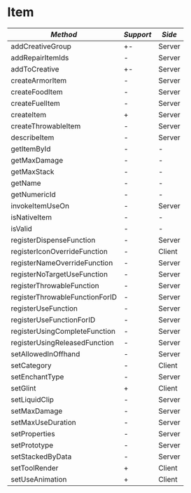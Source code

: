 # Item

| *Method*                       | *Support* | *Side* |
| ------------------------------ | --------- | ------ |
| addCreativeGroup               | +-        | Server |
| addRepairItemIds               | -         | Server |
| addToCreative                  | +-        | Server |
| createArmorItem                | -         | Server |
| createFoodItem                 | -         | Server |
| createFuelItem                 | -         | Server |
| createItem                     | +         | Server |
| createThrowableItem            | -         | Server |
| describeItem                   | -         | Server |
| getItemById                    | -         | -      |
| getMaxDamage                   | -         | -      |
| getMaxStack                    | -         | -      |
| getName                        | -         | -      |
| getNumericId                   | -         | -      |
| invokeItemUseOn                | -         | Server |
| isNativeItem                   | -         | -      |
| isValid                        | -         | -      |
| registerDispenseFunction       | -         | Server |
| registerIconOverrideFunction   | -         | Client |
| registerNameOverrideFunction   | -         | Server |
| registerNoTargetUseFunction    | -         | Server |
| registerThrowableFunction      | -         | Server |
| registerThrowableFunctionForID | -         | Server |
| registerUseFunction            | -         | Server |
| registerUseFunctionForID       | -         | Server |
| registerUsingCompleteFunction  | -         | Server |
| registerUsingReleasedFunction  | -         | Server |
| setAllowedInOffhand            | -         | Server |
| setCategory                    | -         | Client |
| setEnchantType                 | -         | Server |
| setGlint                       | +         | Client |
| setLiquidClip                  | -         | Server |
| setMaxDamage                   | -         | Server |
| setMaxUseDuration              | -         | Server |
| setProperties                  | -         | Server |
| setPrototype                   | -         | Server |
| setStackedByData               | -         | Server |
| setToolRender                  | +         | Client |
| setUseAnimation                | +         | Client |
